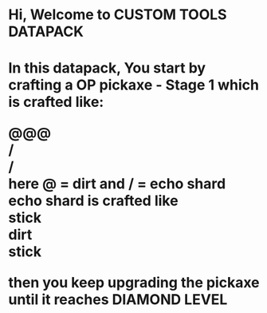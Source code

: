 <h1>Hi, Welcome to CUSTOM TOOLS DATAPACK<h1>

In this datapack, You start by crafting a OP pickaxe - Stage 1 which is crafted like:<br>

@@@<br>
 /<br>
 /
<br>
here @ = dirt and / = echo shard
<br>
echo shard is crafted like
<br>
stick<br>
dirt<br>
stick<br>

then you keep upgrading the pickaxe until it reaches <b>DIAMOND LEVEL</b>
